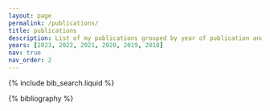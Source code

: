 ```yaml
---
layout: page
permalink: /publications/
title: publications
description: List of my publications grouped by year of publication and sorted by first appearance. generated by jekyll-scholar.
years: [2023, 2022, 2021, 2020, 2019, 2018]
nav: true
nav_order: 2
---
```


<!-- _pages/publications.md -->

<!-- Bibsearch Feature -->

{% include bib_search.liquid %}

<div class="publications">

{% bibliography %}

</div>
